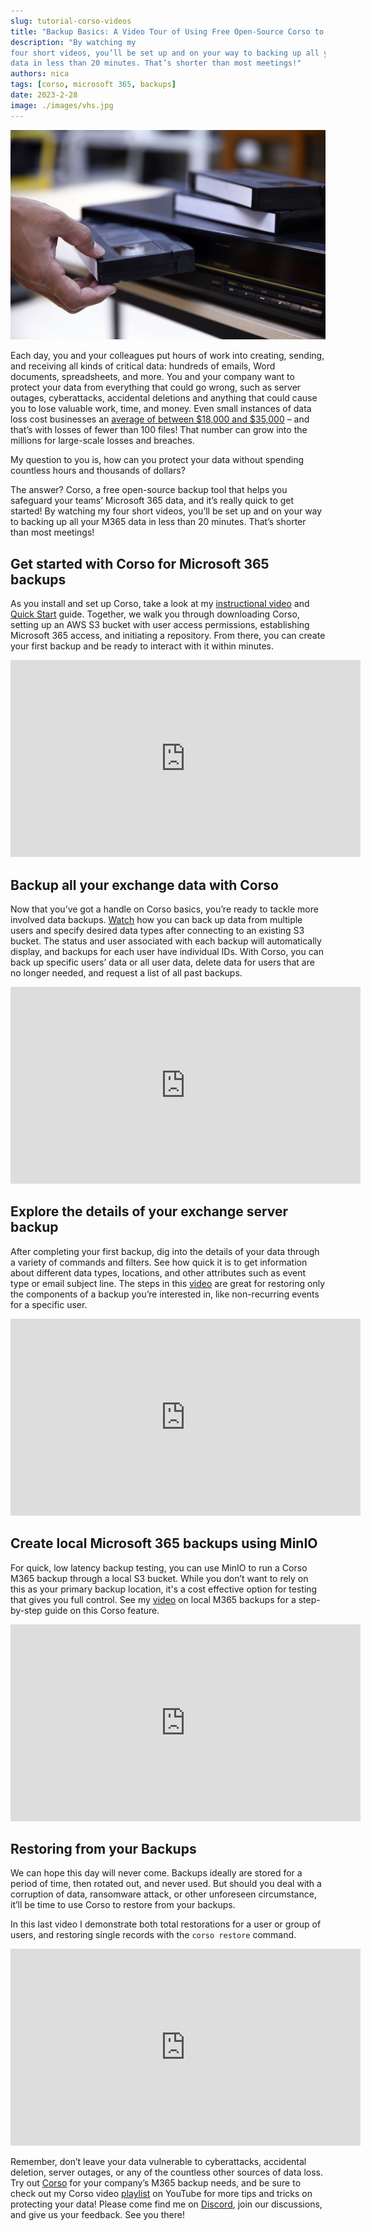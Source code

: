 ```yaml
---
slug: tutorial-corso-videos
title: "Backup Basics: A Video Tour of Using Free Open-Source Corso to Protect your Microsoft 365 Data"
description: "By watching my
four short videos, you’ll be set up and on your way to backing up all your M365
data in less than 20 minutes. That’s shorter than most meetings!"
authors: nica
tags: [corso, microsoft 365, backups]
date: 2023-2-28
image: ./images/vhs.jpg
---
```


![a VHS tape being loaded into a player](./images/vhs.jpg)

Each day, you and your colleagues put hours of work into creating, sending, and
receiving all kinds of critical data: hundreds of emails, Word documents,
spreadsheets, and more. You and your company want to protect your
data from everything that could go wrong, such as server outages, cyberattacks,
accidental deletions and anything that could cause you to lose valuable work,
time, and money. Even small instances of data loss cost businesses an
[average of between $18,000 and $35,000](https://invenioit.com/continuity/cost-of-data-loss/)
– and that’s with losses of fewer than 100 files! That number can grow into the
millions for large-scale losses and breaches.

My question to you is, how can you protect your data without spending countless hours and thousands of dollars?

<!-- truncate -->

The answer? Corso, a free open-source backup tool that helps you safeguard your
teams’ Microsoft 365 data, and it’s really quick to get started! By watching my
four short videos, you’ll be set up and on your way to backing up all your M365
data in less than 20 minutes. That’s shorter than most meetings!

## Get started with Corso for Microsoft 365 backups

As you install and set up Corso, take a look at my
[instructional video](https://youtu.be/mlwfEbPqD94) and
[Quick Start](https://corsobackup.io/docs/quickstart/) guide. Together, we walk
you through downloading Corso, setting up an AWS S3 bucket with user access
permissions, establishing Microsoft 365 access, and initiating a repository.
From there, you can create your first backup and be ready to interact with it
within minutes.

<iframe width="560" height="315" src="https://www.youtube.com/embed/mlwfEbPqD94"
title="YouTube video player" frameborder="0" allow="accelerometer; autoplay;
clipboard-write; encrypted-media; gyroscope; picture-in-picture; web-share"
allowfullscreen></iframe>

## Backup all your exchange data with Corso

Now that you’ve got a handle on Corso basics, you’re ready to tackle more
involved data backups. [Watch](https://youtu.be/R1AOc2xz2Rg) how you can back up
data from multiple users and specify desired data types after connecting to an
existing S3 bucket. The status and user associated with each backup will
automatically display, and backups for each user have individual IDs. With
Corso, you can back up specific users’ data or all user data, delete data for
users that are no longer needed, and request a list of all past backups.

<iframe width="560" height="315" src="https://www.youtube.com/embed/R1AOc2xz2Rg"
title="YouTube video player" frameborder="0" allow="accelerometer; autoplay;
clipboard-write; encrypted-media; gyroscope; picture-in-picture; web-share"
allowfullscreen></iframe>

## Explore the details of your exchange server backup
<!-- vale Microsoft.Contractions = NO -->
After completing your first backup, dig into the details of your data through a
variety of commands and filters. See how quick it is to get information about
different data types, locations, and other attributes such as event type or
email subject line. The steps in this [video](https://youtu.be/mweAUDhUE7I) are
great for restoring only the components of a backup you’re interested in, like
non-recurring events for a specific user.
<!-- vale Microsoft.Contractions = YES -->

<iframe width="560" height="315" src="https://www.youtube.com/embed/mweAUDhUE7I"
title="YouTube video player" frameborder="0" allow="accelerometer; autoplay;
clipboard-write; encrypted-media; gyroscope; picture-in-picture; web-share"
allowfullscreen></iframe>

## Create local Microsoft 365 backups using MinIO

For quick, low latency backup testing, you can use MinIO to run a Corso M365
backup through a local S3 bucket. While you don’t want to rely on this as your
primary backup location, it's a cost effective option for testing that gives
you full control. See my [video](https://youtu.be/ABIiVufyOkM) on local M365
backups for a step-by-step guide on this Corso feature.

<iframe width="560" height="315" src="https://www.youtube.com/embed/ABIiVufyOkM"
title="YouTube video player" frameborder="0" allow="accelerometer; autoplay;
clipboard-write; encrypted-media; gyroscope; picture-in-picture; web-share"
allowfullscreen></iframe>

## Restoring from your Backups

We can hope this day will never come. Backups ideally are stored for a period of
time, then rotated out, and never used. But should you deal with a corruption of
data, ransomware attack, or other unforeseen circumstance, it’ll be time to use
Corso to restore from your backups.

In this last video I demonstrate both total restorations for a user or group of
users, and restoring single records with the `corso restore` command.

<iframe width="560" height="315" src="https://www.youtube.com/embed/ABIiVufyOkM"
title="YouTube video player" frameborder="0" allow="accelerometer; autoplay;
clipboard-write; encrypted-media; gyroscope; picture-in-picture; web-share"
allowfullscreen></iframe>

Remember, don’t leave your data vulnerable to cyberattacks, accidental
deletion, server outages, or any of the countless other sources of data loss.
Try out [Corso](https://corsobackup.io/) for your company’s M365 backup needs,
and be sure to check out my Corso video
[playlist](https://youtube.com/playlist?list=PLSukexZlj1V0D0xGV2ON-MWRmPpLWi6hK)
on YouTube for more tips and tricks on protecting your data! Please come find me
on [Discord](https://discord.gg/63DTTSnuhT), join our discussions, and give us
your feedback. See you there!